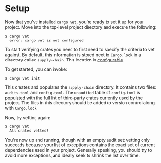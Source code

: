 # Setup

Now that you've installed `cargo vet`, you're ready to set it up for your project. Move
into the top-level project directory and execute the following:

```
$ cargo vet
  error: cargo vet is not configured
```

To start verifying crates you need to first need to specify the criteria to
vet against. By default, this information is stored next to `Cargo.lock` in a directory
called `supply-chain`. This location is [configurable](./config.md).

To get started, you can invoke:

```
$ cargo vet init
```

This creates and populates the `supply-chain` directory. It contains two files:
`audits.toml` and `config.toml`. The `unaudited` table of `config.toml` is
populated with the full list of third-party crates currently used by the
project. The files in this directory should be added to version control along
with `Cargo.lock`.

Now, try vetting again:

```
$ cargo vet
  All crates vetted!
```

You're now up and running, though with an empty audit set: vetting only succeeds
because your list of exceptions contains the exact set of current dependencies
used in your project. Generally speaking, you should try to avoid more
exceptions, and ideally seek to shrink the list over time.
